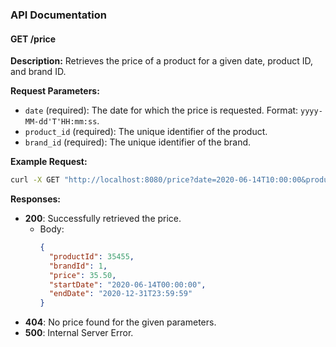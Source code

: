 ### API Documentation

#### GET /price

**Description:**
Retrieves the price of a product for a given date, product ID, and brand ID.

**Request Parameters:**
- `date` (required): The date for which the price is requested. Format: `yyyy-MM-dd'T'HH:mm:ss`.
- `product_id` (required): The unique identifier of the product.
- `brand_id` (required): The unique identifier of the brand.

**Example Request:**
```sh
curl -X GET "http://localhost:8080/price?date=2020-06-14T10:00:00&product_id=35455&brand_id=1" -H "accept: application/json"
```

**Responses:**
- **200**: Successfully retrieved the price.
    - Body:
      ```json
      {
        "productId": 35455,
        "brandId": 1,
        "price": 35.50,
        "startDate": "2020-06-14T00:00:00",
        "endDate": "2020-12-31T23:59:59"
      }
      ```
- **404**: No price found for the given parameters.
- **500**: Internal Server Error.
